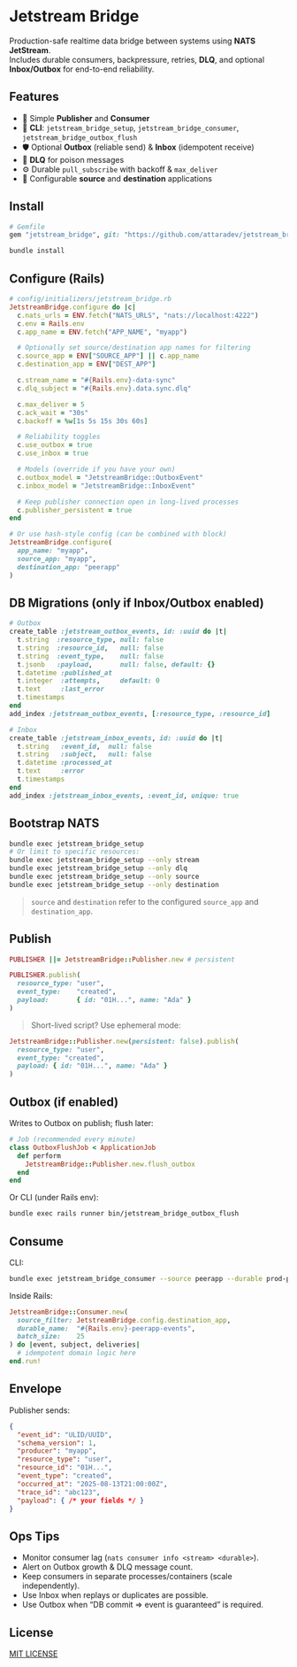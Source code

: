 # Jetstream Bridge

Production-safe realtime data bridge between systems using **NATS JetStream**.  
Includes durable consumers, backpressure, retries, **DLQ**, and optional **Inbox/Outbox** for end-to-end reliability.

## Features

- 🔌 Simple **Publisher** and **Consumer**
- 🧰 **CLI**: `jetstream_bridge_setup`, `jetstream_bridge_consumer`, `jetstream_bridge_outbox_flush`
- 🛡 Optional **Outbox** (reliable send) & **Inbox** (idempotent receive)
- 🧨 **DLQ** for poison messages
- ⚙️ Durable `pull_subscribe` with backoff & `max_deliver`
- 🎯 Configurable **source** and **destination** applications

## Install

```ruby
# Gemfile
gem "jetstream_bridge", git: "https://github.com/attaradev/jetstream_bridge"
````

```bash
bundle install
```

## Configure (Rails)

```ruby
# config/initializers/jetstream_bridge.rb
JetstreamBridge.configure do |c|
  c.nats_urls = ENV.fetch("NATS_URLS", "nats://localhost:4222")
  c.env = Rails.env
  c.app_name = ENV.fetch("APP_NAME", "myapp")

  # Optionally set source/destination app names for filtering
  c.source_app = ENV["SOURCE_APP"] || c.app_name
  c.destination_app = ENV["DEST_APP"]

  c.stream_name = "#{Rails.env}-data-sync"
  c.dlq_subject = "#{Rails.env}.data.sync.dlq"

  c.max_deliver = 5
  c.ack_wait = "30s"
  c.backoff = %w[1s 5s 15s 30s 60s]

  # Reliability toggles
  c.use_outbox = true
  c.use_inbox = true

  # Models (override if you have your own)
  c.outbox_model = "JetstreamBridge::OutboxEvent"
  c.inbox_model = "JetstreamBridge::InboxEvent"

  # Keep publisher connection open in long-lived processes
  c.publisher_persistent = true
end

# Or use hash-style config (can be combined with block)
JetstreamBridge.configure(
  app_name: "myapp",
  source_app: "myapp",
  destination_app: "peerapp"
)
```

## DB Migrations (only if Inbox/Outbox enabled)

```ruby
# Outbox
create_table :jetstream_outbox_events, id: :uuid do |t|
  t.string  :resource_type, null: false
  t.string  :resource_id,   null: false
  t.string  :event_type,    null: false
  t.jsonb   :payload,       null: false, default: {}
  t.datetime :published_at
  t.integer  :attempts,     default: 0
  t.text     :last_error
  t.timestamps
end
add_index :jetstream_outbox_events, [:resource_type, :resource_id]

# Inbox
create_table :jetstream_inbox_events, id: :uuid do |t|
  t.string   :event_id,  null: false
  t.string   :subject,   null: false
  t.datetime :processed_at
  t.text     :error
  t.timestamps
end
add_index :jetstream_inbox_events, :event_id, unique: true
```

## Bootstrap NATS

```bash
bundle exec jetstream_bridge_setup
# Or limit to specific resources:
bundle exec jetstream_bridge_setup --only stream
bundle exec jetstream_bridge_setup --only dlq
bundle exec jetstream_bridge_setup --only source
bundle exec jetstream_bridge_setup --only destination
```

> `source` and `destination` refer to the configured `source_app` and `destination_app`.

## Publish

```ruby
PUBLISHER ||= JetstreamBridge::Publisher.new # persistent

PUBLISHER.publish(
  resource_type: "user",
  event_type:    "created",
  payload:       { id: "01H...", name: "Ada" }
)
```

> Short-lived script? Use ephemeral mode:

```ruby
JetstreamBridge::Publisher.new(persistent: false).publish(
  resource_type: "user",
  event_type: "created",
  payload: { id: "01H...", name: "Ada" }
)
```

## Outbox (if enabled)

Writes to Outbox on publish; flush later:

```ruby
# Job (recommended every minute)
class OutboxFlushJob < ApplicationJob
  def perform
    JetstreamBridge::Publisher.new.flush_outbox
  end
end
```

Or CLI (under Rails env):

```bash
bundle exec rails runner bin/jetstream_bridge_outbox_flush
```

## Consume

CLI:

```bash
bundle exec jetstream_bridge_consumer --source peerapp --durable prod-peerapp-events
```

Inside Rails:

```ruby
JetstreamBridge::Consumer.new(
  source_filter: JetstreamBridge.config.destination_app,
  durable_name:  "#{Rails.env}-peerapp-events",
  batch_size:    25
) do |event, subject, deliveries|
  # idempotent domain logic here
end.run!
```

## Envelope

Publisher sends:

```json
{
  "event_id": "ULID/UUID",
  "schema_version": 1,
  "producer": "myapp",
  "resource_type": "user",
  "resource_id": "01H...",
  "event_type": "created",
  "occurred_at": "2025-08-13T21:00:00Z",
  "trace_id": "abc123",
  "payload": { /* your fields */ }
}
```

## Ops Tips

* Monitor consumer lag (`nats consumer info <stream> <durable>`).
* Alert on Outbox growth & DLQ message count.
* Keep consumers in separate processes/containers (scale independently).
* Use Inbox when replays or duplicates are possible.
* Use Outbox when “DB commit ⇒ event is guaranteed” is required.

## License

[MIT LICENSE](LICENSE)
